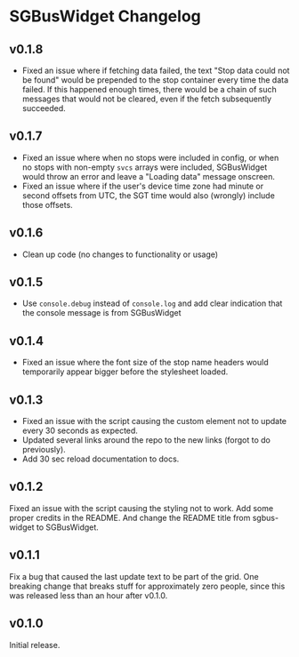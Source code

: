# SGBusWidget Changelog

## v0.1.8
- Fixed an issue where if fetching data failed, the text "Stop data could not be found" would be prepended to the stop container every time the data failed. If this happened enough times, there would be a chain of such messages that would not be cleared, even if the fetch subsequently succeeded.

## v0.1.7
- Fixed an issue where when no stops were included in config, or when no stops with non-empty `svcs` arrays were included, SGBusWidget would throw an error and leave a "Loading data" message onscreen.
- Fixed an issue where if the user's device time zone had minute or second offsets from UTC, the SGT time would also (wrongly) include those offsets.

## v0.1.6
- Clean up code (no changes to functionality or usage)

## v0.1.5
- Use `console.debug` instead of `console.log` and add clear indication that the console message is from SGBusWidget

## v0.1.4
- Fixed an issue where the font size of the stop name headers would temporarily appear bigger before the stylesheet loaded.

## v0.1.3
- Fixed an issue with the script causing the custom element not to update every 30 seconds as expected.
- Updated several links around the repo to the new links (forgot to do previously).
- Add 30 sec reload documentation to docs.

## v0.1.2
Fixed an issue with the script causing the styling not to work. 
Add some proper credits in the README.
And change the README title from sgbus-widget to SGBusWidget.

## v0.1.1
Fix a bug that caused the last update text to be part of the grid. One breaking change that breaks stuff for approximately zero people, since this was released less than an hour after v0.1.0.

## v0.1.0
Initial release.

